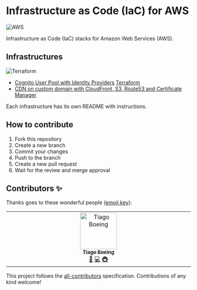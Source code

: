 # Infrastructure as Code (IaC) for AWS

![AWS](https://img.shields.io/badge/AWS-%23FF9900.svg?style=for-the-badge&logo=amazon-aws&logoColor=white)

Infrastructure as Code (IaC) stacks for Amazon Web Services (AWS).

## Infrastructures

![Terraform](https://img.shields.io/badge/terraform-%235835CC.svg?style=for-the-badge&logo=terraform&logoColor=white)

- [Cognito User Pool with Identity Providers](./cognito-user-pool) [Terraform](https://img.shields.io/badge/terraform-%235835CC.svg?style=for-the-badge&logo=terraform&logoColor=white)
- [CDN on custom domain with CloudFront, S3, Route53 and Certificate Manager](./cloudfront-cdn)

Each infrastructure has its own README with instructions.

## How to contribute

1. Fork this repository
2. Create a new branch
3. Commit your changes
4. Push to the branch
5. Create a new pull request
6. Wait for the review and merge approval

## Contributors ✨

Thanks goes to these wonderful people ([emoji key](https://allcontributors.org/docs/en/emoji-key)):

<!-- ALL-CONTRIBUTORS-LIST:START - Do not remove or modify this section -->
<!-- prettier-ignore-start -->
<!-- markdownlint-disable -->
<table>
  <tbody>
    <tr>
      <td align="center" valign="top" width="14.28%"><a href="http://tiagoboeing.com"><img src="https://avatars.githubusercontent.com/u/3449932?v=4?s=100" width="100px;" alt="Tiago Boeing"/><br /><sub><b>Tiago Boeing</b></sub></a><br /><a href="https://github.com/tiagoboeing/terraform-aws/commits?author=tiagoboeing" title="Documentation">📖</a> <a href="https://github.com/tiagoboeing/terraform-aws/commits?author=tiagoboeing" title="Code">💻</a> <a href="#infra-tiagoboeing" title="Infrastructure (Hosting, Build-Tools, etc)">🚇</a></td>
    </tr>
  </tbody>
</table>

<!-- markdownlint-restore -->
<!-- prettier-ignore-end -->

<!-- ALL-CONTRIBUTORS-LIST:END -->

This project follows the [all-contributors](https://github.com/all-contributors/all-contributors) specification. Contributions of any kind welcome!